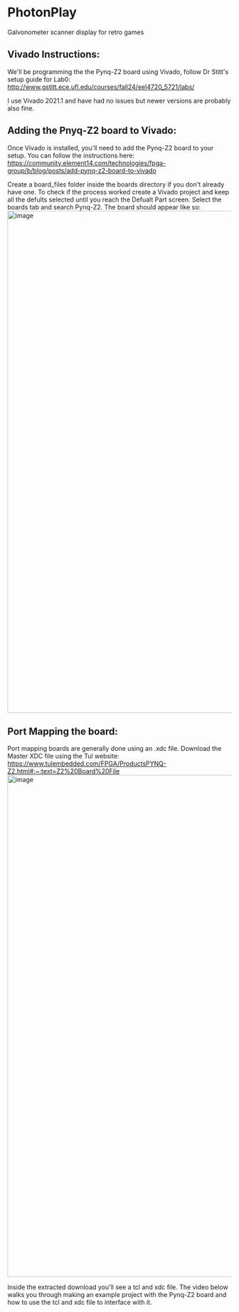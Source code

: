 # PhotonPlay
Galvonometer scanner display for retro games

## Vivado Instructions:
We'll be programming the the Pynq-Z2 board using Vivado, follow Dr Stitt's setup guide for Lab0:
http://www.gstitt.ece.ufl.edu/courses/fall24/eel4720_5721/labs/

I use Vivado 2021.1 and have had no issues but newer versions are probably also fine.

## Adding the Pnyq-Z2 board to Vivado:
Once Vivado is installed, you'll need to add the Pynq-Z2 board to your setup. You can follow the instructions here:
https://community.element14.com/technologies/fpga-group/b/blog/posts/add-pynq-z2-board-to-vivado

Create a board_files folder inside the boards directory if you don't already have one. To check if the process worked create a Vivado project and keep all the defults selected until you reach the Defualt Part screen. Select the boards tab and search Pynq-Z2. The board should appear like so:
<img width="1128" alt="image" src="https://github.com/user-attachments/assets/d882d82c-febf-4943-8087-2871b6dd0d15" />

## Port Mapping the board:
Port mapping boards are generally done using an .xdc file. Download the Master XDC file using the Tul website:
https://www.tulembedded.com/FPGA/ProductsPYNQ-Z2.html#:~:text=Z2%20Board%20File
<img width="1128" alt="image" src="https://github.com/user-attachments/assets/faa04d11-3dcd-4269-ad87-9c2fa9acbc70" />

Inside the extracted download you'll see a tcl and xdc file. The video below walks you through making an example project with the Pynq-Z2 board and how to use the tcl and xdc file to interface with it. 
